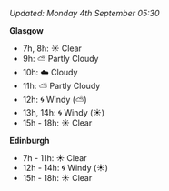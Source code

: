 *Updated: Monday 4th September 05:30*

**Glasgow**

* 7h, 8h: :sunny: Clear
* 9h: :partly_sunny: Partly Cloudy
* 10h: :cloud: Cloudy
* 11h: :partly_sunny: Partly Cloudy
* 12h: :cyclone: Windy (:partly_sunny:)
* 13h, 14h: :cyclone: Windy (:sunny:)
* 15h - 18h: :sunny: Clear

**Edinburgh**

* 7h - 11h: :sunny: Clear
* 12h - 14h: :cyclone: Windy (:sunny:)
* 15h - 18h: :sunny: Clear

